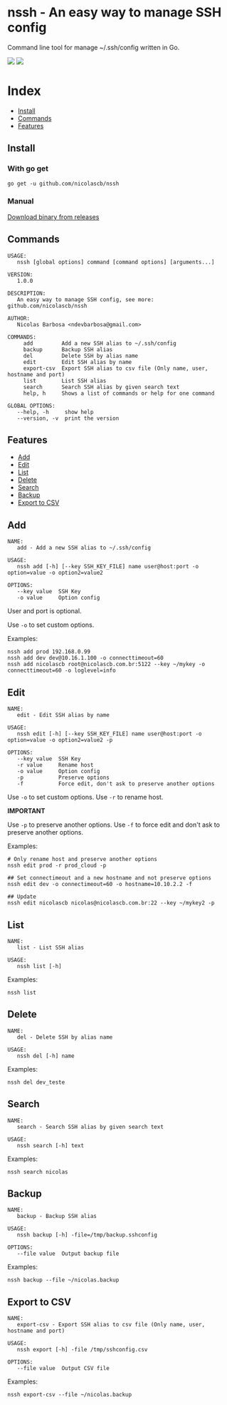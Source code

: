 # nssh - An easy way to manage SSH config

Command line tool for manage ~/.ssh/config written in Go.

![](_images/nssh.png)
![](_images/nssh.gif)

# Index

* [Install](#install)
* [Commands](#commands)
* [Features](#features)

## Install

### With go get
```
go get -u github.com/nicolascb/nssh
```

### Manual

[Download binary from releases](https://github.com/nicolascb/nssh/releases)

## Commands
```
USAGE:
   nssh [global options] command [command options] [arguments...]

VERSION:
   1.0.0

DESCRIPTION:
   An easy way to manage SSH config, see more: github.com/nicolascb/nssh

AUTHOR:
   Nicolas Barbosa <ndevbarbosa@gmail.com>

COMMANDS:
     add         Add a new SSH alias to ~/.ssh/config
     backup      Backup SSH alias
     del         Delete SSH by alias name
     edit        Edit SSH alias by name
     export-csv  Export SSH alias to csv file (Only name, user, hostname and port)
     list        List SSH alias
     search      Search SSH alias by given search text
     help, h     Shows a list of commands or help for one command

GLOBAL OPTIONS:
   --help, -h     show help
   --version, -v  print the version
```

## Features

* [Add](#add)
* [Edit](#edit)
* [List](#list)
* [Delete](#delete)
* [Search](#search)
* [Backup](#backup)
* [Export to CSV](#export-to-csv)

## Add

```
NAME:
   add - Add a new SSH alias to ~/.ssh/config

USAGE:
   nssh add [-h] [--key SSH_KEY_FILE] name user@host:port -o option=value -o option2=value2

OPTIONS:
   --key value  SSH Key
   -o value     Option config
```

User and port is optional.

Use ``` -o ``` to set custom options.

Examples:
```
nssh add prod 192.168.0.99
nssh add dev dev@10.16.1.100 -o connecttimeout=60
nssh add nicolascb root@nicolascb.com.br:5122 --key ~/mykey -o connecttimeout=60 -o loglevel=info
```
## Edit

```
NAME:
   edit - Edit SSH alias by name

USAGE:
   nssh edit [-h] [--key SSH_KEY_FILE] name user@host:port -o option=value -o option2=value2 -p

OPTIONS:
   --key value  SSH Key
   -r value     Rename host
   -o value     Option config
   -p           Preserve options
   -f           Force edit, don't ask to preserve another options

```

Use ``` -o ``` to set custom options.
Use ``` -r ``` to rename host.

**IMPORTANT**

Use ``` -p ``` to preserve another options.
Use ``` -f ``` to force edit and don't ask to preserve another options.

Examples:
```
# Only rename host and preserve another options
nssh edit prod -r prod_cloud -p

## Set connectimeout and a new hostname and not preserve options
nssh edit dev -o connectimeout=60 -o hostname=10.10.2.2 -f

## Update
nssh edit nicolascb nicolas@nicolascb.com.br:22 --key ~/mykey2 -p
```

## List

```
NAME:
   list - List SSH alias

USAGE:
   nssh list [-h]

```

Examples:
```
nssh list
```

## Delete

```
NAME:
   del - Delete SSH by alias name

USAGE:
   nssh del [-h] name

```

Examples:
```
nssh del dev_teste
```

## Search

```
NAME:
   search - Search SSH alias by given search text

USAGE:
   nssh search [-h] text

```

Examples:
```
nssh search nicolas
```

## Backup

```
NAME:
   backup - Backup SSH alias

USAGE:
   nssh backup [-h] -file=/tmp/backup.sshconfig

OPTIONS:
   --file value  Output backup file

```

Examples:
```
nssh backup --file ~/nicolas.backup
```

## Export to CSV

```
NAME:
   export-csv - Export SSH alias to csv file (Only name, user, hostname and port)

USAGE:
   nssh export [-h] -file /tmp/sshconfig.csv

OPTIONS:
   --file value  Output CSV file

```

Examples:
```
nssh export-csv --file ~/nicolas.backup
```